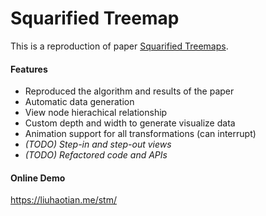 # Squarified Treemap

This is a reproduction of paper [Squarified Treemaps](https://www.win.tue.nl/~vanwijk/stm.pdf).

#### Features
- Reproduced the algorithm and results of the paper
- Automatic data generation
- View node hierachical relationship
- Custom depth and width to generate visualize data
- Animation support for all transformations (can interrupt)
- *(TODO) Step-in and step-out views*
- *(TODO) Refactored code and APIs*

#### Online Demo
https://liuhaotian.me/stm/